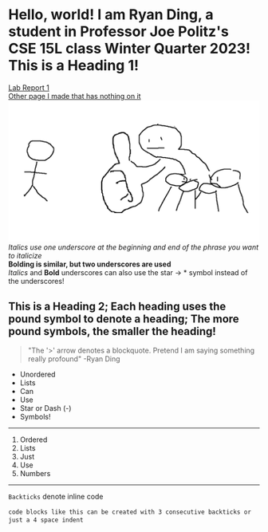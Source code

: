  # Hello, world! I am Ryan Ding, a student in Professor Joe Politz's CSE 15L class Winter Quarter 2023! This is a Heading 1!  
[Lab Report 1](https://ryanding26.github.io/cse15l-lab-reports/labReport1.html)  
[Other page I made that has nothing on it](https://ryanding26.github.io/cse15l-lab-reports/newPage.html)  
![Image](index_image.jpg)
_Italics use one underscore at the beginning and end of the phrase you want to italicize_  
__Bolding is similar, but two underscores are used__  
*Italics* and **Bold** underscores can also use the star -> * symbol instead of the underscores!  
## This is a Heading 2; Each heading uses the pound symbol to denote a heading; The more pound symbols, the smaller the heading!
> "The '>' arrow denotes a blockquote. Pretend I am saying something really profound" -Ryan Ding  

* Unordered
* Lists
* Can 
* Use
* Star or Dash (-)
* Symbols!  

---
1. Ordered
2. Lists
3. Just
4. Use
5. Numbers  

***  

`Backticks` denote inline code  

```
code blocks like this can be created with 3 consecutive backticks or just a 4 space indent
```  
